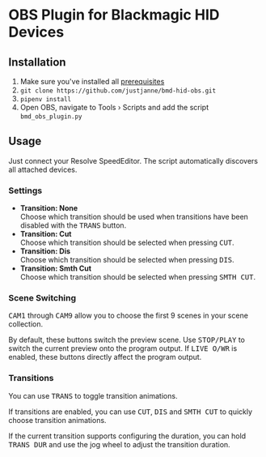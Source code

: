 # OBS Plugin for Blackmagic HID Devices

## Installation

1. Make sure you've installed all [prerequisites](PREREQUISITES.md)
2. `git clone https://github.com/justjanne/bmd-hid-obs.git`
3. `pipenv install`
4. Open OBS, navigate to Tools › Scripts and add the script
   `bmd_obs_plugin.py`

## Usage

Just connect your Resolve SpeedEditor. The script automatically discovers all
attached devices.

### Settings

- **Transition: None**  
  Choose which transition should be used when transitions have been disabled
  with the <kbd>TRANS</kbd> button.
- **Transition: Cut**  
  Choose which transition should be selected when pressing <kbd>CUT</kbd>.
- **Transition: Dis**  
  Choose which transition should be selected when pressing <kbd>DIS</kbd>.
- **Transition: Smth Cut**  
  Choose which transition should be selected when pressing 
  <kbd>SMTH CUT</kbd>. 

### Scene Switching

<kbd>CAM1</kbd> through <kbd>CAM9</kbd> allow you to choose the first 9 scenes
in your scene collection.

By default, these buttons switch the preview scene. Use <kbd>STOP/PLAY</kbd> 
to switch the current preview onto the program output. If <kbd>LIVE O/WR</kbd>
is enabled, these buttons directly affect the program output.

### Transitions

You can use <kbd>TRANS</kbd> to toggle transition animations.

If transitions are enabled, you can use <kbd>CUT</kbd>, <kbd>DIS</kbd> and
<kbd>SMTH CUT</kbd> to quickly choose transition animations.

If the current transition supports configuring the duration, you can hold
<kbd>TRANS DUR</kbd> and use the jog wheel to adjust the transition duration.

